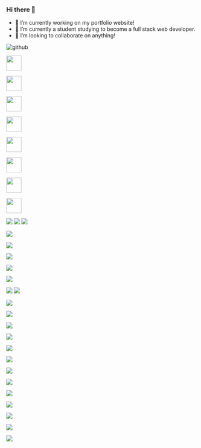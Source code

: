 ### Hi there 👋

- 🔭 I’m currently working on my portfolio website!
- 🌱 I’m currently a student studying to become a full stack web developer. 
- 👯 I’m looking to collaborate on anything!
<!-- - 🤔 I’m looking for help with 
- 💬 Ask me about 
- 📫 How to reach me: ...
- 😄 Pronouns: ...
- ⚡ Fun fact: ...--> 

![github](https://img.shields.io/badge/GitHub-000000?style=for-the-badge&logo=GitHub&logoColor=white)



<a href="https://www.w3schools.com"> <img src="https://user-images.githubusercontent.com/17318759/186962119-1c06a2f5-6d0d-4053-b175-c52ef1081527.svg" width="40" height="40"/></a>

<a href="https://www.w3schools.com"> <img src="https://user-images.githubusercontent.com/17318759/186964460-c706b9b3-746f-465c-84f6-8ad2d3afaf60.svg" width="40" height="40"/></a>

<a href="https://www.w3schools.com"> <img src="https://user-images.githubusercontent.com/17318759/186964520-e64bb512-c798-4743-949b-03ff83e5d2a1.svg" width="40" height="40"/></a>

<a href="https://www.w3schools.com"> <img src="https://user-images.githubusercontent.com/17318759/186964536-b6fc6aa1-5f2b-4da9-9578-6cf1ceab6b06.svg" width="40" height="40"/></a>

<a href="https://www.w3schools.com"> <img src="https://user-images.githubusercontent.com/17318759/186964543-f5236b04-02d8-4cd0-9a0a-1131d91230f3.svg" width="40" height="40"/></a>

<a href="https://www.w3schools.com"> <img src="https://user-images.githubusercontent.com/17318759/186962119-1c06a2f5-6d0d-4053-b175-c52ef1081527.svg" width="40" height="40"/></a>

<a href="https://www.w3schools.com"> <img src="https://user-images.githubusercontent.com/17318759/186964560-0ca8f427-317d-4520-9107-6a6979e46df5.svg" width="40" height="40"/></a>

<a href="https://www.w3schools.com"> <img src="https://user-images.githubusercontent.com/17318759/186964532-ca2d9849-45dd-46d9-9587-4e0f89a0e849.svg" width="40" height="40"/></a>

<img src="https://img.shields.io/badge/Gmail-00AFF0?style=for-the-badge&logo=gmail&logoColor=white" />



<!-- <img src="" />  -->

<img src="https://img.shields.io/badge/LinkedIn-0077B5?style=for-the-badge&logo=linkedin&logoColor=white" />



 <img src="https://img.shields.io/badge/Android-3DDC84?style=for-the-badge&logo=android&logoColor=white" /> 
 
 <img src=" https://img.shields.io/badge/Linux-FCC624?style=for-the-badge&logo=linux&logoColor=black
" /> 
 
 <img src="https://img.shields.io/badge/Ubuntu-E95420?style=for-the-badge&logo=ubuntu&logoColor=white
" /> 
 
 <img src="https://img.shields.io/badge/Windows-0078D6?style=for-the-badge&logo=windows&logoColor=white
" /> 
 
 <img src="https://img.shields.io/badge/C%23-239120?style=for-the-badge&logo=c-sharp&logoColor=white
" /> 
 
 <img src="https://img.shields.io/badge/HTML-239120?style=for-the-badge&logo=html5&logoColor=white
" /> 
 
 <img src="https://img.shields.io/badge/CSS-239120?&style=for-the-badge&logo=css3&logoColor=white
" /> 
 <img src="https://img.shields.io/badge/JavaScript-F7DF1E?style=for-the-badge&logo=javascript&logoColor=black
" /> 
 
 <img src="https://img.shields.io/badge/Node.js-43853D?style=for-the-badge&logo=node.js&logoColor=white
" /> 
 
 <img src="https://img.shields.io/badge/HTML5-E34F26?style=for-the-badge&logo=html5&logoColor=white
" /> 
 
 <img src="https://img.shields.io/badge/CSS3-1572B6?style=for-the-badge&logo=css3&logoColor=white
" /> 
 
 <img src="https://img.shields.io/badge/PHP-777BB4?style=for-the-badge&logo=php&logoColor=white
" /> 
 
 <img src="https://img.shields.io/badge/Express.js-404D59?style=for-the-badge
" /> 
 
 <img src="https://img.shields.io/badge/React-20232A?style=for-the-badge&logo=react&logoColor=61DAFB
" /> 
 
 <img src="https://img.shields.io/badge/Netlify-00C7B7?style=for-the-badge&logo=netlify&logoColor=white
" /> 
 
 <img src="https://img.shields.io/badge/Microsoft_Excel-217346?style=for-the-badge&logo=microsoft-excel&logoColor=white
" /> 
 
 <img src="https://img.shields.io/badge/Nintendo_Switch-E60012?style=for-the-badge&logo=nintendo-switch&logoColor=white
" /> 

<img src="https://img.shields.io/badge/Stadia-CD2640?style=for-the-badge&logo=stadia&logoColor=white
" /> 

<img src="https://img.shields.io/badge/Steam-000000?style=for-the-badge&logo=steam&logoColor=white
" /> 

<img src="https://img.shields.io/badge/MySQL-005C84?style=for-the-badge&logo=mysql&logoColor=white
" /> 

<img src="https://img.shields.io/badge/Visual_Studio_Code-0078D4?style=for-the-badge&logo=visual%20studio%20code&logoColor=white
" /> 












